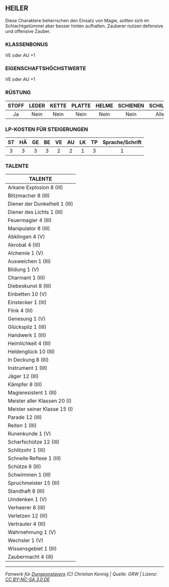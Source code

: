 ## HEILER

Diese Charaktere beherrschen den Einsatz von Magie, sollten sich im Schlachtgetümmel aber besser hinten aufhalten. Zauberer nutzen defensive und offensive Zauber.

### KLASSENBONUS

VE oder AU +1

### EIGENSCHAFTSHÖCHSTWERTE

VE oder AU +1

### RÜSTUNG

| STOFF | LEDER | KETTE | PLATTE | HELME | SCHIENEN | SCHILDE |
| :---: | :---: | :---: | :----: | :---: | :------: | :-----: |
|  Ja   | Nein  | Nein  |  Nein  | Nein  |   Nein   |  Alle   |

### LP-KOSTEN FÜR STEIGERUNGEN

| ST  | HÄ  | GE  | BE  | VE  | AU  | LK  | TP  | Sprache/Schrift |
| :-: | :-: | :-: | :-: | :-: | :-: | :-: | :-: | :-------------: |
|  3  |  3  |  3  |  3  |  2  |  2  |  1  |  3  |        1        |

### TALENTE

| TALENTE                       |
| ----------------------------- |
| Arkane Explosion 8 (III)      |
| Blitzmacher 8 (III)           |
| Diener der Dunkelheit 1 (III) |
| Diener des Lichts 1 (III)     |
| Feuermagier 4 (III)           |
| Manipulator 8 (III)           |
| Abklingen 4 (V)               |
| Akrobat 4 (III)               |
| Alchemie 1 (V)                |
| Ausweichen 1 (III)            |
| Bildung 1 (V)                 |
| Charmant 1 (III)              |
| Diebeskunst 8 (III)           |
| Einbetten 10 (V)              |
| Einstecker 1 (III)            |
| Flink 4 (III)                 |
| Genesung 1 (V)                |
| Glückspilz 1 (III)            |
| Handwerk 1 (III)              |
| Heimlichkeit 4 (III)          |
| Heldenglück 10 (III)          |
| In Deckung 8 (III)            |
| Instrument 1 (III)            |
| Jäger 12 (III)                |
| Kämpfer 8 (III)               |
| Magieresistent 1 (III)        |
| Meister aller Klassen 20 (I)  |
| Meister seiner Klasse 15 (I)  |
| Parade 12 (III)               |
| Reiten 1 (III)                |
| Runenkunde 1 (V)              |
| Scharfschütze 12 (III)        |
| Schlitzohr 1 (III)            |
| Schnelle Reflexe 1 (III)      |
| Schütze 8 (III)               |
| Schwimmen 1 (III)             |
| Spruchmeister 15 (III)        |
| Standhaft 8 (III)             |
| Umdenken 1 (V)                |
| Verheerer 8 (III)             |
| Verletzen 12 (III)            |
| Vertrauter 4 (III)            |
| Wahrnehmung 1 (V)             |
| Wechsler 1 (V)                |
| Wissensgebiet 1 (III)         |
| Zaubermacht 4 (III)           |

---

_Fanwerk für [Dungeonslayers](https://www.dungeonslayers.net/) (C) Christian Kennig | Quelle: GRW | Lizenz: [CC BY-NC-SA 3.0 DE](https://creativecommons.org/licenses/by-nc-sa/3.0/de/)_
